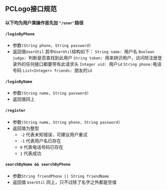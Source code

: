 ## PCLogo接口规范
#### 以下均为用户类操作首先加 `"/user"`路径
#### `/loginByPhone`
- 参数`(String phone, String password)`
- 返回值`UserUtil`
  其中`UserUtil`结构如下：
  `String name: `用户名
  `Boolean judge: `判断是否查找到此用户
  `String token: `用来辨识用户，访问除注册登录外的任何接口都要带有此请求头
  `Integer uid: `用户`id`
  ` String phone: `电话号码
  `List<Integer> friends: `朋友的`id`
#### `/loginByName`
- 参数`(String name, String password)`
- 返回值同上
#### `/register`
- 参数`(String name, String phone, String password)`
- 返回值为整型
  - `-2` 代表未知错误，可建议用户重试
  - `-1` 代表用户名已存在
  - `0` 代表电话号码已存在
  - `1` 代表成功
#### `searchByName && searchByPhone`
- 参数`String friendPhone || String friendName`
- 返回值 `UserUtil` 同上，只不过除了名字之外都是空值 
